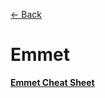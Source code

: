 [&larr; Back](./README.md)

# Emmet

[**Emmet Cheat Sheet**](https://docs.emmet.io/cheat-sheet/)

<br>
